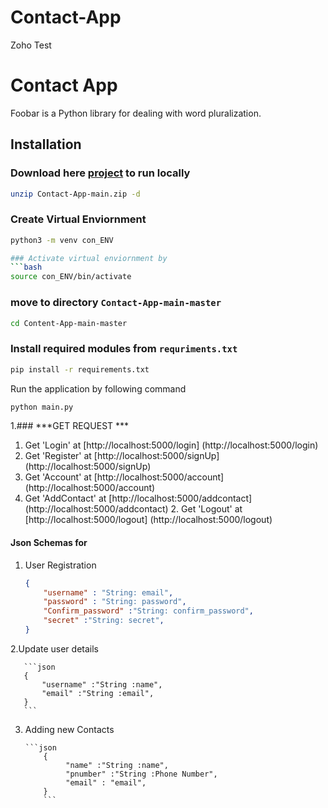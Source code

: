 # Contact-App
Zoho Test


# Contact App

Foobar is a Python library for dealing with word pluralization.

## Installation

### Download here [project](https://github.com/Madishetty-Neeraj/Contact-App/archive/refs/heads/main.zip) to run locally

```bash
unzip Contact-App-main.zip -d
```
### Create Virtual Enviornment
```bash
python3 -m venv con_ENV

### Activate virtual enviornment by
```bash
source con_ENV/bin/activate
```

### move to directory `Contact-App-main-master`
```bash
cd Content-App-main-master
```
### Install required modules from `requriments.txt`

```bash
pip install -r requirements.txt
```

Run the application by following command
```bash
python main.py
```
1.### ***GET REQUEST ***
  1. Get 'Login' at
[http://localhost:5000/login]
(http://localhost:5000/login)
  2. Get 'Register' at
 [http://localhost:5000/signUp]
 (http://localhost:5000/signUp)
   2. Get 'Account' at
 [http://localhost:5000/account]
 (http://localhost:5000/account)
   2. Get 'AddContact' at
[http://localhost:5000/addcontact] (http://localhost:5000/addcontact)
    2. Get 'Logout' at
 [http://localhost:5000/logout]
 (http://localhost:5000/logout)

#### Json Schemas for
1.  User Registration

       ```json
       {
           "username" : "String: email",
           "password" : "String: password",
           "Confirm_password" :"String: confirm_password",
           "secret" :"String: secret",
       }
      ```

2.Update user details

       ```json
       {
           "username" :"String :name",
           "email" :"String :email",
       }
       ```

3.  Adding new Contacts

        ```json
            {
                 "name" :"String :name",
                 "pnumber" :"String :Phone Number",
                 "email" : "email",
            }
            ```
    

